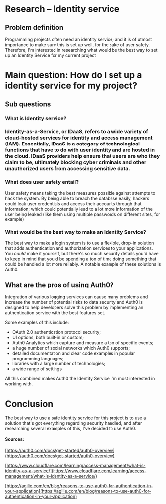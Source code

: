 # Research – Identity service

## Problem definition

Programming projects often need an identity service; and it is of utmost importance to make sure this is set up well, for the sake of user safety. Therefore, I&#39;m interested in researching what would be the best way to set up an Identity Service for my current project

# Main question: How do I set up a identity service for my project?

## Sub questions

### What is Identity service?

### Identity-as-a-Service, or IDaaS, refers to a wide variety of cloud-hosted services for identity and access management (IAM). Essentially, IDaaS is a category of technological functions that have to do with user identity and are hosted in the cloud. IDaaS providers help ensure that users are who they claim to be, ultimately blocking cyber criminals and other unauthorized users from accessing sensitive data.

### What does user safety entail?

User safety means taking the best measures possible against attempts to hack the system. By being able to breach the database easily, hackers could leak user credentials and access their accounts through that information; which could potentially lead to a lot more information of the user being leaked (like them using multiple passwords on different sites, for example)

### What would be the best way to make an Identity Service?

The best way to make a login system is to use a flexible, drop-in solution that adds authentication and authorization services to your applications. You _could_ make it yourself, but there&#39;s so much security details you&#39;d have to keep in mind that you&#39;d be spending a ton of time doing something that could be handled a lot more reliably. A notable example of these solutions is Auth0.

## What are the pros of using Auth0?

Integration of various logging services can cause many problems and increase the number of potential risks to data security and Auth0 is designed to help developers solve this problem by implementing an authentication service with the best features set.

Some examples of this include:

- OAuth 2.0 authentication protocol security;
- UI options, both built-in or custom;
- Auth0 Analytics which capture and measure a ton of specific events;
- a huge number of social networks which Auth0 supports;
- detailed documentation and clear code examples in popular programming languages;
- libraries with a large number of technologies;
- a wide range of settings

All this combined makes Auth0 the Identity Service I&#39;m most interested in working with.

# Conclusion

The best way to use a safe identity service for this project is to use a solution that&#39;s got everything regarding security handled, and after researching several examples of this, I&#39;ve decided to use Auth0.

#### Sources:

[https://auth0.com/docs/get-started/auth0-overview](https://auth0.com/docs/get-started/auth0-overview)

[https://www.cloudflare.com/learning/access-management/what-is-identity-as-a-service/](https://www.cloudflare.com/learning/access-management/what-is-identity-as-a-service/)

[https://agilie.com/en/blog/reasons-to-use-auth0-for-authentication-in-your-application](https://agilie.com/en/blog/reasons-to-use-auth0-for-authentication-in-your-application)
